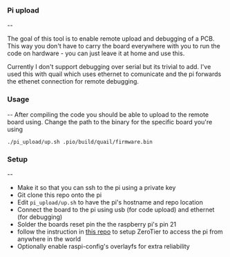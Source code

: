 ### Pi upload
--

The goal of this tool is to enable remote upload and debugging of a PCB. This way you don't have to carry the board everywhere with you to run the code on hardware - you can just leave it at home and use this. 

Currently I don't support debugging over serial but its trivial to add. I've used this with quail which uses ethernet to comunicate and the pi forwards the ethenet connection for remote debugging.


### Usage
--
After compiling the code you should be able to upload to the remote board using. Change the path to the binary for the specific board you're using

```./pi_upload/up.sh .pio/build/quail/firmware.bin```


### Setup
--

- Make it so that you can ssh to the pi using a private key
- Git clone this repo onto the pi
- Edit `pi_upload/up.sh` to have the pi's hostname and repo location
- Connect the board to the pi using usb (for code upload) and ethernet (for debugging)
- Solder the boards reset pin the the raspberry pi's pin 21
- follow the instruction in [this repo](https://github.com/stanfordroboticsclub/RemoteVPN) to setup ZeroTier to access the pi from anywhere in the world
- Optionally enable raspi-config's overlayfs for extra reliability